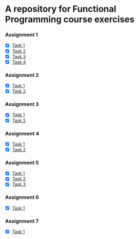 # A repository for Functional Programming course exercises

### Assignment 1

- [x] [Task 1](/ex_1/part-1.exs)
- [x] [Task 2](/ex_1/part-2.exs)
- [x] [Task 3](/ex_1/part-3.exs)
- [x] [Task 4](/ex_1/part-4.exs)

### Assignment 2

- [x] [Task 1](/ex_2/part-1.exs)
- [x] [Task 2](/ex_2/part-2.exs)

### Assignment 3

- [x] [Task 1](/ex_3/part-1.exs)
- [x] [Task 2](/ex_3/part-2.exs)

### Assignment 4

- [x] [Task 1](/ex_4/part-1.exs)
- [x] [Task 2](/ex_4/part-2.exs)

### Assignment 5

- [x] [Task 1](/ex_5/part-1.ex)
- [x] [Task 2](/ex_5/part-2.ex)
- [x] [Task 3](/ex_5/part-3.ex)

### Assignment 6

- [x] [Task 1](/ex_6/part-1.ex)

### Assignment 7

- [x] [Task 1](/ex_7/part-1.ex)